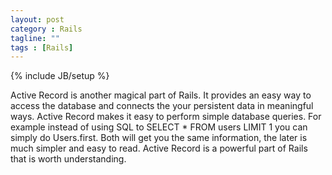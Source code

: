 ```yaml
---
layout: post
category : Rails
tagline: ""
tags : [Rails]
---
```

{% include JB/setup %}

Active Record is another magical part of Rails. It provides an easy way to access the database and connects the your persistent data in meaningful ways. Active Record makes it easy to perform simple database queries. For example instead of using SQL to SELECT * FROM users LIMIT 1 you can simply do Users.first. Both will get you the same information, the later is much simpler and easy to read. Active Record is a powerful part of Rails that is worth understanding.
